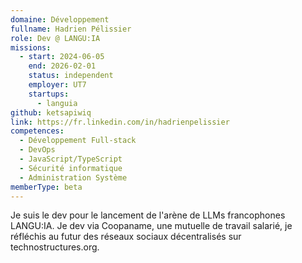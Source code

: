 ```yaml
---
domaine: Développement
fullname: Hadrien Pélissier
role: Dev @ LANGU:IA
missions:
  - start: 2024-06-05
    end: 2026-02-01
    status: independent
    employer: UT7
    startups:
      - languia
github: ketsapiwiq
link: https://fr.linkedin.com/in/hadrienpelissier
competences:
  - Développement Full-stack
  - DevOps
  - JavaScript/TypeScript
  - Sécurité informatique
  - Administration Système
memberType: beta
---
```

Je suis le dev pour le lancement de l'arène de LLMs francophones LANGU:IA. Je dev via Coopaname, une mutuelle de travail salarié, je réfléchis au futur des réseaux sociaux décentralisés sur technostructures.org.